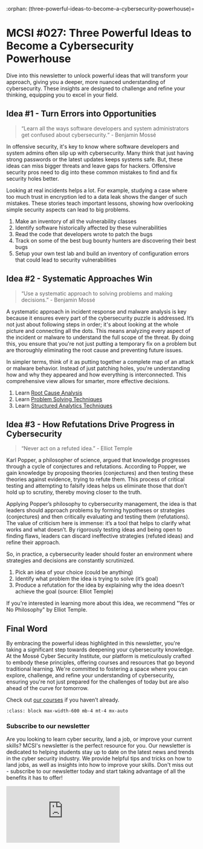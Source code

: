 :orphan:
(three-powerful-ideas-to-become-a-cybersecurity-powerhouse)=

# MCSI #027: Three Powerful Ideas to Become a Cybersecurity Powerhouse

Dive into this newsletter to unlock powerful ideas that will transform your approach, giving you a deeper, more nuanced understanding of cybersecurity. These insights are designed to challenge and refine your thinking, equipping you to excel in your field.

## Idea #1 - Turn Errors into Opportunities

> “Learn all the ways software developers and system administrators get confused about cybersecurity.“ - Benjamin Mossé

In offensive security, it's key to know where software developers and system admins often slip up with cybersecurity. Many think that just having strong passwords or the latest updates keeps systems safe. But, these ideas can miss bigger threats and leave gaps for hackers. Offensive security pros need to dig into these common mistakes to find and fix security holes better.

Looking at real incidents helps a lot. For example, studying a case where too much trust in encryption led to a data leak shows the danger of such mistakes. These stories teach important lessons, showing how overlooking simple security aspects can lead to big problems.

1. Make an inventory of all the vulnerability classes
2. Identify software historically affected by these vulnerabilities
3. Read the code that developers wrote to patch the bugs
4. Track on some of the best bug bounty hunters are discovering their best bugs
5. Setup your own test lab and build an inventory of configuration errors that could lead to security vulnerabilities

## Idea #2 - Systematic Approaches Win

> “Use a systematic approach to solving problems and making decisions.” - Benjamin Mossé

A systematic approach in incident response and malware analysis is key because it ensures every part of the cybersecurity puzzle is addressed. It’s not just about following steps in order; it's about looking at the whole picture and connecting all the dots. This means analyzing every aspect of the incident or malware to understand the full scope of the threat. By doing this, you ensure that you're not just putting a temporary fix on a problem but are thoroughly eliminating the root cause and preventing future issues.

In simpler terms, think of it as putting together a complete map of an attack or malware behavior. Instead of just patching holes, you're understanding how and why they appeared and how everything is interconnected. This comprehensive view allows for smarter, more effective decisions.

1. Learn [Root Cause Analysis](https://library.mosse-institute.com/ways-of-working/rca.html)
2. Learn [Problem Solving Techniques](https://library.mosse-institute.com/ways-of-working/problem-solving.html)
3. Learn [Structured Analytics Techniques](https://library.mosse-institute.com/ways-of-working/analytics-techniques.html)

## Idea #3 - How Refutations Drive Progress in Cybersecurity

> “Never act on a refuted idea.” - Elliot Temple

Karl Popper, a philosopher of science, argued that knowledge progresses through a cycle of conjectures and refutations. According to Popper, we gain knowledge by proposing theories (conjectures) and then testing these theories against evidence, trying to refute them. This process of critical testing and attempting to falsify ideas helps us eliminate those that don’t hold up to scrutiny, thereby moving closer to the truth.

Applying Popper’s philosophy to cybersecurity management, the idea is that leaders should approach problems by forming hypotheses or strategies (conjectures) and then critically evaluating and testing them (refutations). The value of criticism here is immense: it’s a tool that helps to clarify what works and what doesn’t. By rigorously testing ideas and being open to finding flaws, leaders can discard ineffective strategies (refuted ideas) and refine their approach.

So, in practice, a cybersecurity leader should foster an environment where strategies and decisions are constantly scrutinized.

1. Pick an idea of your choice (could be anything)
2. Identify what problem the idea is trying to solve (it’s goal)
3. Produce a refutation for the idea by explaining why the idea doesn’t achieve the goal (source: Elliot Temple)

If you're interested in learning more about this idea, we recommend "Yes or No Philosophy" by Elliot Temple.

## Final Word

By embracing the powerful ideas highlighted in this newsletter, you're taking a significant step towards deepening your cybersecurity knowledge. At the Mossé Cyber Security Institute, our platform is meticulously crafted to embody these principles, offering courses and resources that go beyond traditional learning. We're committed to fostering a space where you can explore, challenge, and refine your understanding of cybersecurity, ensuring you're not just prepared for the challenges of today but are also ahead of the curve for tomorrow.

Check out [our courses](https://www.mosse-institute.com/certifications.html) if you haven’t already.

```{thumbnail} ../images/newsletter/2024-027-franco-danny-testimonial.png
:class: block max-width-600 mb-4 mt-4 mx-auto
```

### Subscribe to our newsletter

Are you looking to learn cyber security, land a job, or improve your current skills? MCSI's newsletter is the perfect resource for you. Our newsletter is dedicated to helping students stay up to date on the latest news and trends in the cyber security industry. We provide helpful tips and tricks on how to land jobs, as well as insights into how to improve your skills. Don't miss out - subscribe to our newsletter today and start taking advantage of all the benefits it has to offer!

<iframe src="https://newsletter.mosse-institute.com/embed" style="background:white;" frameborder="0" scrolling="no"></iframe>